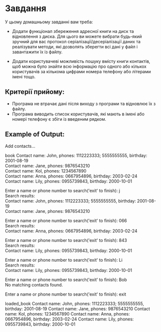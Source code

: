 # Завдання  

У цьому домашньому завданні вам треба:  

* Додати функціонал збереження адресної книги на диск та відновлення з диска. Для цього ви можете вибрати будь-який зручний для вас протокол серіалізації/десеріалізації даних та реалізувати методи, які дозволять зберегти всі дані у файл і завантажити їх із файлу.   

* Додати користувачеві можливість пошуку вмісту книги контактів, щоб можна було знайти всю інформацію про одного або кількох користувачів за кількома цифрами номера телефону або літерами імені тощо.  

## Критерії прийому:  
* Програма не втрачає дані після виходу з програми та відновлює їх з файлу.    
* Програма виводить список користувачів, які мають в імені або номері телефону є збіги із введеним рядком.    
  
## Example of Output:

Add contacts...

book
Contact name: John, phones: 1112223333; 5555555555, birthday: 2001-08-19  
Contact name: Jane, phones: 9876543210  
Contact name: Kol, phones: 1234567890  
Contact name: Anna, phones: 0667954896, birthday: 2003-02-24  
Contact name: Lily, phones: 0955739843, birthday: 2000-10-01  
  
Enter a name or phone number to search('exit' to finish): j  
Search results:  
Contact name: John, phones: 1112223333; 5555555555, birthday: 2001-08-19  
Contact name: Jane, phones: 9876543210  
 
Enter a name or phone number to search('exit' to finish): 066  
Search results:  
Contact name: Anna, phones: 0667954896, birthday: 2003-02-24  
  
Enter a name or phone number to search('exit' to finish): 843  
Search results:  
Contact name: Lily, phones: 0955739843, birthday: 2000-10-01  
  
Enter a name or phone number to search('exit' to finish): Li  
Search results:  
Contact name: Lily, phones: 0955739843, birthday: 2000-10-01  
  
Enter a name or phone number to search('exit' to finish): Bob  
No matching contacts found.  
  
Enter a name or phone number to search('exit' to finish): exit  
  
loaded_book
Contact name: John, phones: 1112223333; 5555555555, birthday: 2001-08-19
Contact name: Jane, phones: 9876543210
Contact name: Kol, phones: 1234567890
Contact name: Anna, phones: 0667954896, birthday: 2003-02-24
Contact name: Lily, phones: 0955739843, birthday: 2000-10-01
